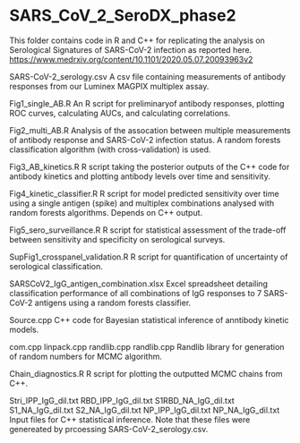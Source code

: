 # SARS_CoV_2_SeroDX_phase2

This folder contains code in R and C++ for replicating the analysis on Serological Signatures of SARS-CoV-2 infection as reported here.
https://www.medrxiv.org/content/10.1101/2020.05.07.20093963v2

SARS-CoV-2_serology.csv
A csv file containing measurements of antibody responses from our Luminex MAGPIX multiplex assay.

Fig1_single_AB.R
An R script for preliminaryof antibody responses, plotting ROC curves, calculating AUCs, and calculating correlations.

Fig2_multi_AB.R
Analysis of the assocation between multiple measurements of antibody response and SARS-CoV-2 infection status. A random forests classification algorithm (with cross-validation) is used.

Fig3_AB_kinetics.R
R script taking the posterior outputs of the C++ code for antibody kinetics and plotting antibody levels over time and sensitivity.

Fig4_kinetic_classifier.R
R script for model predicted sensitivity over time using a single antigen (spike) and multiplex combinations analysed with random forests algorithms. Depends on C++ output.

Fig5_sero_surveillance.R
R script for statistical assessment of the trade-off between sensitivity and specificity on serological surveys.

SupFig1_crosspanel_validation.R
R script for quantification of uncertainty of serological classification.

SARSCoV2_IgG_antigen_combination.xlsx
Excel spreadsheet detailing classification performance of all combinations of IgG responses to 7 SARS-CoV-2 antigens using a random forests classifier.

Source.cpp
C++ code for Bayesian statistical inference of anntibody kinetic models.

com.cpp
linpack.cpp
randlib.cpp
randlib.cpp
Randlib library for generation of random numbers for MCMC algorithm.

Chain_diagnostics.R
R script for plotting the outputted MCMC chains from C++. 

Stri_IPP_IgG_dil.txt
RBD_IPP_IgG_dil.txt
S1RBD_NA_IgG_dil.txt
S1_NA_IgG_dil.txt
S2_NA_IgG_dil.txt
NP_IPP_IgG_dil.txt
NP_NA_IgG_dil.txt
Input files for C++ statistical inference. Note that these files were genereated by prcoessing SARS-CoV-2_serology.csv.


